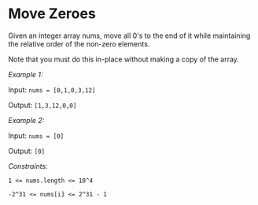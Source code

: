 # Move Zeroes

Given an integer array nums, move all 0's to the end of it while maintaining the relative order of the non-zero elements.

Note that you must do this in-place without making a copy of the array.

 

_Example 1:_

Input: `nums = [0,1,0,3,12]`

Output: `[1,3,12,0,0]`

_Example 2:_

Input: `nums = [0]`

Output: `[0]`
 

_Constraints:_

`1 <= nums.length <= 10^4`

`-2^31 <= nums[i] <= 2^31 - 1`
